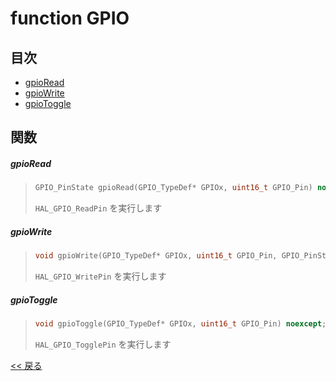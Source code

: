 # function GPIO

## 目次
- [gpioRead](#gpioread)
- [gpioWrite](#gpiowrite)
- [gpioToggle](#gpiotoggle)

## 関数
##### gpioRead
> ```c++
> GPIO_PinState gpioRead(GPIO_TypeDef* GPIOx, uint16_t GPIO_Pin) noexcept;
> ```
> `HAL_GPIO_ReadPin` を実行します

##### gpioWrite
> ```c++
> void gpioWrite(GPIO_TypeDef* GPIOx, uint16_t GPIO_Pin, GPIO_PinState PinState) noexcept;
> ```
> `HAL_GPIO_WritePin` を実行します

##### gpioToggle
> ```c++
> void gpioToggle(GPIO_TypeDef* GPIOx, uint16_t GPIO_Pin) noexcept;
> ```
> `HAL_GPIO_TogglePin` を実行します

[<< 戻る](../INDEX.md)